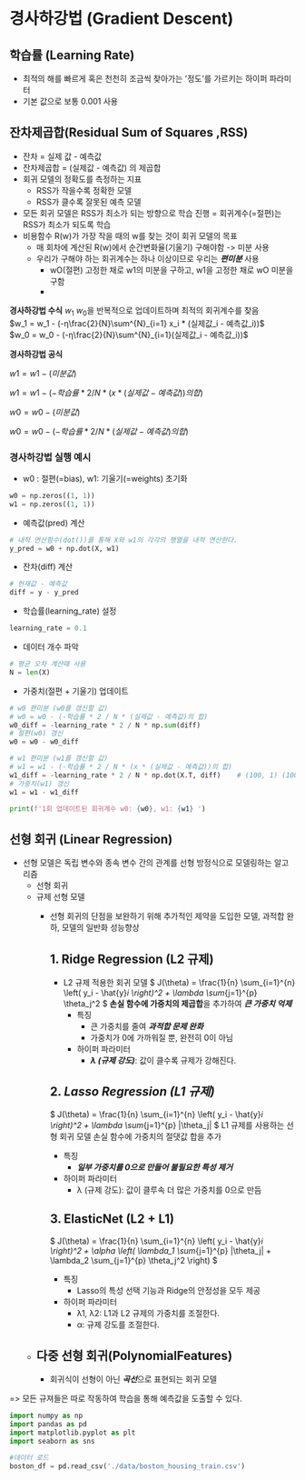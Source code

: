 # 경사하강법 (Gradient Descent)
## 학습률 (Learning Rate)
- 최적의 해를 빠르게 혹은 천천히 조금씩 찾아가는 '정도'를 가르키는 하이퍼 파라미터
- 기본 값으로 보통 0.001 사용

## 잔차제곱합(Residual Sum of Squares ,RSS)
- 잔차 = 실제 값 - 예측값
- 잔차제곱합 = (실제값 - 예측값) 의 제곱합
- 회귀 모델의 정확도를 측정하는 지표
  - RSS가 작을수록 정확한 모델
  - RSS가 클수록 잘못된 예측 모델
- 모든 회귀 모델은 RSS가 최소가 되는 방향으로 학습 진행 = 회귀계수(=절편)는 RSS가 최소가 되도록 학습
- 비용함수 R(w)가 가장 작을 때의 w를 찾는 것이 회귀 모델의 목표
  - 매 회차에 계산된 R(w)에서 순간변화율(기울기) 구해야함 -> 미분 사용
  - 우리가 구해야 하는 회귀계수는 하나 이상이므로 우리는 ***편미분*** 사용
    - wO(절편) 고정한 채로 w1의 미분을 구하고, w1을 고정한 채로 wO 미분을 구함
    - 
**경사하강법 수식**
$w_1$ $w_0$을 반복적으로 업데이트하며 최적의 회귀계수를 찾음
<br/>
$w_1 = w_1 - (-η\frac{2}{N}\sum^{N}_{i=1} x_i * (실제값_i - 예측값_i))$
<br/>
$w_0 = w_0 - (-η\frac{2}{N}\sum^{N}_{i=1}(실제값_i - 예측값_i))$

**경사하강법 공식**

$w1 = w1 - (미분값)$

$w1 = w1 - (-학습률 * 2 / N * (x * (실제값 - 예측값))의 합)$

$w0 = w0 - (미분값)$

$w0 = w0 - (-학습률 * 2 / N * (실제값 - 예측값)의 합)$

### 경사하강법 실행 예시
- w0 : 절편(=bias), w1: 기울기(=weights) 초기화
```python
w0 = np.zeros((1, 1))
w1 = np.zeros((1, 1))
```
- 예측값(pred) 계산
```python
# 내적 연산함수(dot())를 통해 X와 w1의 각각의 행열을 내적 연산한다.
y_pred = w0 + np.dot(X, w1)
```
- 잔차(diff) 계산
```python
# 현재값 - 예측값
diff = y - y_pred
```
- 학습률(learning_rate) 설정
```python
learning_rate = 0.1
```
- 데이터 개수 파악
```python
# 평균 오차 계산때 사용
N = len(X)
```
- 가중치(절편 + 기울기) 업데이트
```python
# w0 편미분 (w0를 갱신할 값)
# w0 = w0 - (-학습률 * 2 / N * (실제값 - 예측값)의 합)
w0_diff = -learning_rate * 2 / N * np.sum(diff)
# 절편(w0) 갱신
w0 = w0 - w0_diff

# w1 편미분 (w1를 갱신할 값)
# w1 = w1 - (-학습률 * 2 / N * (x * (실제값 - 예측값))의 합)
w1_diff = -learning_rate * 2 / N * np.dot(X.T, diff)    # (100, 1) (100, 1)
# 가중치(w1) 갱신
w1 = w1 - w1_diff

print(f'1회 업데이트된 회귀계수 w0: {w0}, w1: {w1} ')
```

## 선형 회귀 (Linear Regression)
- 선형 모델은 독립 변수와 종속 변수 간의 관계를 선형 방정식으로 모델링하는 알고리즘
  - 선형 회귀
  - 규제 선형 모델
    - 선형 회귀의 단점을 보완하기 위해 추가적인 제약을 도입한 모델, 과적합 완하, 모델의 일반화 성능향상
      ## 1. ****Ridge Regression (L2 규제)****
      - L2 규제 적용한 회귀 모델
      $
      J(\theta) = \frac{1}{n} \sum_{i=1}^{n} \left( y_i - \hat{y}_i \right)^2 + \lambda \sum_{j=1}^{p} \theta_j^2
      $
        **손실 함수에 가중치의 제곱합**을 추가하여 ***큰 가중치 억제***
        - 특징 
          - 큰 가중치를 줄여 ***과적합 문제 완화***
          - 가중치가 0에 가까워질 뿐, 완전히 0이 아님
        - 하이퍼 파라미터
          - ***λ (규제 강도)***: 값이 클수록 규제가 강해진다.


      ## 2. ***Lasso Regression (L1 규제)***
      $
      J(\theta) = \frac{1}{n} \sum_{i=1}^{n} \left( y_i - \hat{y}_i \right)^2 + \lambda \sum_{j=1}^{p} |\theta_j|
      $
      L1 규제를 사용하는 선형 회귀 모델
      손실 함수에 가중치의 절댓값 합을 추가
      - 특징
        - ***일부 가중치를 0으로 만들어 불필요한 특성 제거***
      - 하이퍼 파라미터
        - λ (규제 강도): 값이 클루속 더 많은 가중치를 0으로 만듬
      ## 3. ElasticNet (L2 + L1)
      $
      J(\theta) = \frac{1}{n} \sum_{i=1}^{n} \left( y_i - \hat{y}_i \right)^2 + \alpha \left( \lambda_1 \sum_{j=1}^{p} |\theta_j| + \lambda_2 \sum_{j=1}^{p} \theta_j^2 \right)
      $
      - 특징
        - Lasso의 특성 선택 기능과 Ridge의 안정성을 모두 제공
      - 하이퍼 파라미터
        - λ1, λ2: L1과 L2 규제의 가중치를 조절한다.
        - α: 규제 강도를 조절한다.
  - ## 다중 선형 회귀(PolynomialFeatures)
    - 회귀식이 선형이 아닌 ***곡선***으로 표현되는 회귀 모델

=> 모든 규져들은 따로 작동하여 학습을 통해 예측값을 도출할 수 있다.
```python
import numpy as np
import pandas as pd
import matplotlib.pyplot as plt
import seaborn as sns
```

```python
#데이터 로드
boston_df = pd.read_csv('./data/boston_housing_train.csv')


```